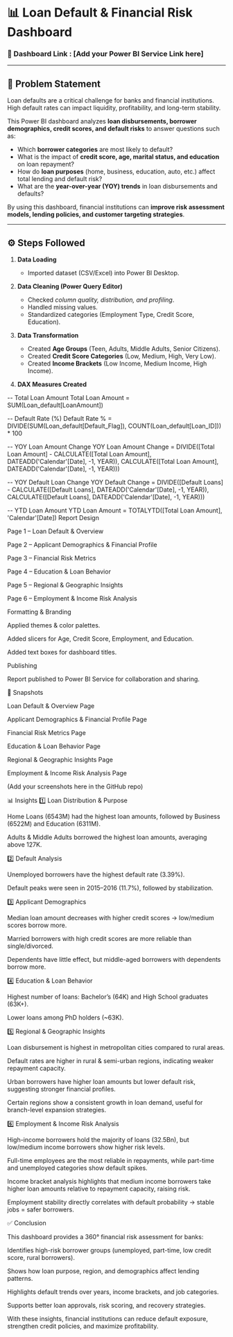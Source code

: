 # 📊 Loan Default & Financial Risk Dashboard  

### 🔗 Dashboard Link : [Add your Power BI Service Link here]  

---

## 📌 Problem Statement  

Loan defaults are a critical challenge for banks and financial institutions. High default rates can impact liquidity, profitability, and long-term stability.  

This Power BI dashboard analyzes **loan disbursements, borrower demographics, credit scores, and default risks** to answer questions such as:  

- Which **borrower categories** are most likely to default?  
- What is the impact of **credit score, age, marital status, and education** on loan repayment?  
- How do **loan purposes** (home, business, education, auto, etc.) affect total lending and default risk?  
- What are the **year-over-year (YOY) trends** in loan disbursements and defaults?  

By using this dashboard, financial institutions can **improve risk assessment models, lending policies, and customer targeting strategies**.  

---

## ⚙️ Steps Followed  

1. **Data Loading**  
   - Imported dataset (CSV/Excel) into Power BI Desktop.  

2. **Data Cleaning (Power Query Editor)**  
   - Checked *column quality, distribution, and profiling*.  
   - Handled missing values.  
   - Standardized categories (Employment Type, Credit Score, Education).  

3. **Data Transformation**  
   - Created **Age Groups** (Teen, Adults, Middle Adults, Senior Citizens).  
   - Created **Credit Score Categories** (Low, Medium, High, Very Low).  
   - Created **Income Brackets** (Low Income, Medium Income, High Income).  

4. **DAX Measures Created**
   
-- Total Loan Amount
Total Loan Amount = SUM(Loan_default[LoanAmount])

-- Default Rate (%)
Default Rate % = 
DIVIDE(SUM(Loan_default[Default_Flag]), COUNT(Loan_default[Loan_ID])) * 100

-- YOY Loan Amount Change
YOY Loan Amount Change = 
DIVIDE([Total Loan Amount] - CALCULATE([Total Loan Amount], DATEADD('Calendar'[Date], -1, YEAR)),
       CALCULATE([Total Loan Amount], DATEADD('Calendar'[Date], -1, YEAR)))

-- YOY Default Loan Change
YOY Default Change = 
DIVIDE([Default Loans] - CALCULATE([Default Loans], DATEADD('Calendar'[Date], -1, YEAR)),
       CALCULATE([Default Loans], DATEADD('Calendar'[Date], -1, YEAR)))

-- YTD Loan Amount
YTD Loan Amount = TOTALYTD([Total Loan Amount], 'Calendar'[Date])
Report Design

Page 1 – Loan Default & Overview

Page 2 – Applicant Demographics & Financial Profile

Page 3 – Financial Risk Metrics

Page 4 – Education & Loan Behavior

Page 5 – Regional & Geographic Insights

Page 6 – Employment & Income Risk Analysis

Formatting & Branding

Applied themes & color palettes.

Added slicers for Age, Credit Score, Employment, and Education.

Added text boxes for dashboard titles.

Publishing

Report published to Power BI Service for collaboration and sharing.

📸 Snapshots

Loan Default & Overview Page

Applicant Demographics & Financial Profile Page

Financial Risk Metrics Page

Education & Loan Behavior Page

Regional & Geographic Insights Page

Employment & Income Risk Analysis Page

(Add your screenshots here in the GitHub repo)

📊 Insights
1️⃣ Loan Distribution & Purpose

Home Loans (6543M) had the highest loan amounts, followed by Business (6522M) and Education (6311M).

Adults & Middle Adults borrowed the highest loan amounts, averaging above 127K.

2️⃣ Default Analysis

Unemployed borrowers have the highest default rate (3.39%).

Default peaks were seen in 2015–2016 (11.7%), followed by stabilization.

3️⃣ Applicant Demographics

Median loan amount decreases with higher credit scores → low/medium scores borrow more.

Married borrowers with high credit scores are more reliable than single/divorced.

Dependents have little effect, but middle-aged borrowers with dependents borrow more.

4️⃣ Education & Loan Behavior

Highest number of loans: Bachelor’s (64K) and High School graduates (63K+).

Lower loans among PhD holders (~63K).

5️⃣ Regional & Geographic Insights

Loan disbursement is highest in metropolitan cities compared to rural areas.

Default rates are higher in rural & semi-urban regions, indicating weaker repayment capacity.

Urban borrowers have higher loan amounts but lower default risk, suggesting stronger financial profiles.

Certain regions show a consistent growth in loan demand, useful for branch-level expansion strategies.

6️⃣ Employment & Income Risk Analysis

High-income borrowers hold the majority of loans (32.5Bn), but low/medium income borrowers show higher risk levels.

Full-time employees are the most reliable in repayments, while part-time and unemployed categories show default spikes.

Income bracket analysis highlights that medium income borrowers take higher loan amounts relative to repayment capacity, raising risk.

Employment stability directly correlates with default probability → stable jobs = safer borrowers.

✅ Conclusion

This dashboard provides a 360° financial risk assessment for banks:

Identifies high-risk borrower groups (unemployed, part-time, low credit score, rural borrowers).

Shows how loan purpose, region, and demographics affect lending patterns.

Highlights default trends over years, income brackets, and job categories.

Supports better loan approvals, risk scoring, and recovery strategies.

With these insights, financial institutions can reduce default exposure, strengthen credit policies, and maximize profitability.
